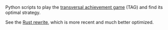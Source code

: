 Python scripts to play the [transversal achievement game](http://www.openproblemgarden.org/op/a_transversal_achievement_game_on_a_square_grid) (TAG) and find its optimal strategy.

See the [Rust rewrite](https://github.com/DragonMarionette/tag), which is more recent and much better optimized.
